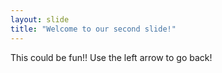 ```yaml
---
layout: slide
title: "Welcome to our second slide!"
---
```

This could be fun!!
Use the left arrow to go back!
